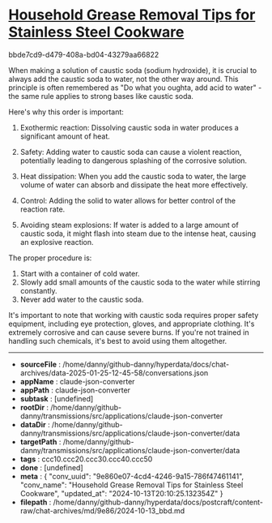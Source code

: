 # [Household Grease Removal Tips for Stainless Steel Cookware](https://claude.ai/chat/9e860e07-4cd4-4246-9a15-786f47461141)

bbde7cd9-d479-408a-bd04-43279aa66822

 When making a solution of caustic soda (sodium hydroxide), it is crucial to always add the caustic soda to water, not the other way around. This principle is often remembered as "Do what you oughta, add acid to water" - the same rule applies to strong bases like caustic soda.

Here's why this order is important:

1. Exothermic reaction: Dissolving caustic soda in water produces a significant amount of heat. 

2. Safety: Adding water to caustic soda can cause a violent reaction, potentially leading to dangerous splashing of the corrosive solution.

3. Heat dissipation: When you add the caustic soda to water, the large volume of water can absorb and dissipate the heat more effectively.

4. Control: Adding the solid to water allows for better control of the reaction rate.

5. Avoiding steam explosions: If water is added to a large amount of caustic soda, it might flash into steam due to the intense heat, causing an explosive reaction.

The proper procedure is:

1. Start with a container of cold water.
2. Slowly add small amounts of the caustic soda to the water while stirring constantly.
3. Never add water to the caustic soda.

It's important to note that working with caustic soda requires proper safety equipment, including eye protection, gloves, and appropriate clothing. It's extremely corrosive and can cause severe burns. If you're not trained in handling such chemicals, it's best to avoid using them altogether.

---

* **sourceFile** : /home/danny/github-danny/hyperdata/docs/chat-archives/data-2025-01-25-12-45-58/conversations.json
* **appName** : claude-json-converter
* **appPath** : claude-json-converter
* **subtask** : [undefined]
* **rootDir** : /home/danny/github-danny/transmissions/src/applications/claude-json-converter
* **dataDir** : /home/danny/github-danny/transmissions/src/applications/claude-json-converter/data
* **targetPath** : /home/danny/github-danny/transmissions/src/applications/claude-json-converter/data
* **tags** : ccc10.ccc20.ccc30.ccc40.ccc50
* **done** : [undefined]
* **meta** : {
  "conv_uuid": "9e860e07-4cd4-4246-9a15-786f47461141",
  "conv_name": "Household Grease Removal Tips for Stainless Steel Cookware",
  "updated_at": "2024-10-13T20:10:25.132354Z"
}
* **filepath** : /home/danny/github-danny/hyperdata/docs/postcraft/content-raw/chat-archives/md/9e86/2024-10-13_bbd.md